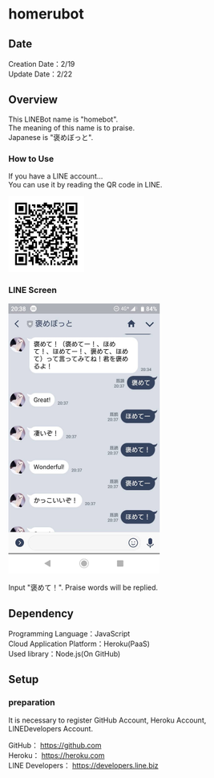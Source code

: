 # homerubot
## Date
Creation Date：2/19  
Update Date：2/22

## Overview
This LINEBot name is "homebot".   
The meaning of this name is to praise.  
Japanese is "褒めぼっと".

### How to Use 
If you have a LINE account...  
You can use it by reading the QR code in LINE.  

<img src="img/homebot-qr.png" width =30%>


### LINE Screen
<img src="img/homebot.jpg" width =60%>
 
 Input "褒めて！".
 Praise words will be replied.


## Dependency
Programming Language：JavaScript  
Cloud Application Platform：Heroku(PaaS)  
Used library：Node.js(On GitHub)  

## Setup
### preparation
It is necessary to register GitHub Account, Heroku Account, LINEDevelopers Account.

GitHub：
https://github.com  
Heroku：
https://heroku.com  
LINE Developers：
https://developers.line.biz  


